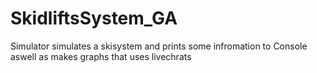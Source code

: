 # SkidliftsSystem_GA
Simulator simulates a skisystem and prints some infromation to Console aswell as makes graphs that uses livechrats
